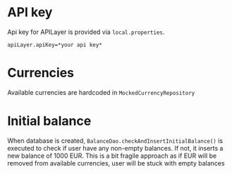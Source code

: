 # API key

Api key for APILayer is provided via `local.properties`.

```
apiLayer.apiKey=*your api key*
```

# Currencies

Available currencies are hardcoded in `MockedCurrencyRepository`

# Initial balance

When database is created, `BalanceDao.checkAndInsertInitialBalance()` is executed to check if user have any non-empty balances. If not, it inserts a new balance of 1000 EUR.
This is a bit fragile approach as if EUR will be removed from available currencies, user will be stuck with empty balances
